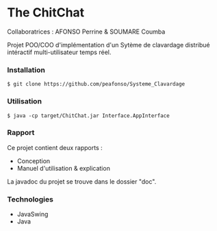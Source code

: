 # The ChitChat
Collaboratrices : AFONSO Perrine & SOUMARE Coumba

Projet POO/COO d'implémentation d'un Sytème de clavardage distribué intéractif multi-utilisateur temps réel.

### Installation
```
$ git clone https://github.com/peafonso/Systeme_Clavardage
```

### Utilisation
```
$ java -cp target/ChitChat.jar Interface.AppInterface
```

### Rapport
Ce projet contient deux rapports :
* Conception
* Manuel d'utilisation & explication 

La javadoc du projet se trouve dans le dossier "doc".

### Technologies
* JavaSwing
* Java

